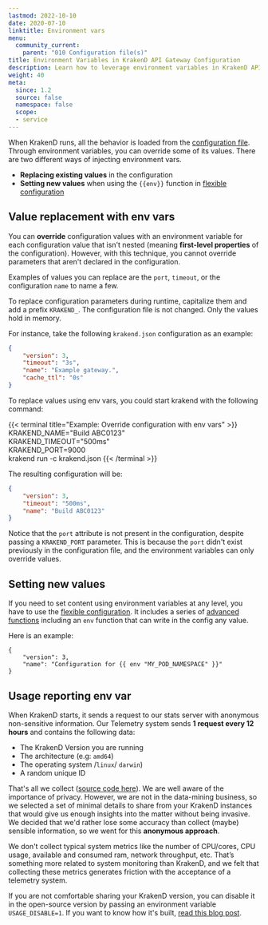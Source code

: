 ```yaml
---
lastmod: 2022-10-10
date: 2020-07-10
linktitle: Environment vars
menu:
  community_current:
    parent: "010 Configuration file(s)"
title: Environment Variables in KrakenD API Gateway Configuration
description: Learn how to leverage environment variables in KrakenD API Gateway configuration for flexible and dynamic configuration management
weight: 40
meta:
  since: 1.2
  source: false
  namespace: false
  scope:
  - service
---
```

When KrakenD runs, all the behavior is loaded from the [configuration file](/docs/configuration/structure/). Through environment variables, you can override some of its values. There are two different ways of injecting environment vars.

- **Replacing existing values** in the configuration
- **Setting new values** when using the `{{env}}` function in [flexible configuration](/docs/configuration/flexible-config/)

## Value replacement with env vars
You can **override** configuration values with an environment variable for each configuration value that isn't nested (meaning **first-level properties** of the configuration). However, with this technique, you cannot override parameters that aren't declared in the configuration.

Examples of values you can replace are the `port`, `timeout`, or the configuration `name` to name a few.

To replace configuration parameters during runtime, capitalize them and add a prefix `KRAKEND_`. The configuration file is not changed. Only the values hold in memory.

For instance, take the following `krakend.json` configuration as an example:

```json
{
    "version": 3,
    "timeout": "3s",
    "name": "Example gateway.",
    "cache_ttl": "0s"
}
```

To replace values using env vars, you could start krakend with the following command:

{{< terminal title="Example: Override configuration with env vars" >}}
KRAKEND_NAME="Build ABC0123" \
KRAKEND_TIMEOUT="500ms" \
KRAKEND_PORT=9000 \
krakend run -c krakend.json
{{< /terminal >}}

The resulting configuration will be:

```json
{
    "version": 3,
    "timeout": "500ms",
    "name": "Build ABC0123"
}
```


Notice that the `port` attribute is not present in the configuration, despite passing a `KRAKEND_PORT` parameter. This is because the `port` didn't exist previously in the configuration file, and the environment variables can only override values.

## Setting new values
If you need to set content using environment variables at any level, you have to use the [flexible configuration](/docs/configuration/flexible-config/). It includes a series of [advanced functions](/docs/configuration/flexible-config/#advanced-functions) including an `env` function that can write in the config any value.

Here is an example:

```go-text-template
{
    "version": 3,
    "name": "Configuration for {{ env "MY_POD_NAMESPACE" }}"
}
```

## Usage reporting env var
When KrakenD starts, it sends a request to our stats server with anonymous non-sensitive information. Our Telemetry system sends **1 request every 12 hours** and contains the following data:

- The KrakenD Version you are running
- The architecture (e.g: `amd64`)
- The operating system /`linux`/ `darwin`)
- A random unique ID

That's all we collect ([source code here](https://github.com/krakend/krakend-usage)). We are well aware of the importance of privacy. However, we are not in the data-mining business, so we selected a set of minimal details to share from your KrakenD instances that would give us enough insights into the matter without being invasive. We decided that we'd rather lose some accuracy than collect (maybe) sensible information, so we went for this **anonymous approach**.

We don't collect typical system metrics like the number of CPU/cores, CPU usage, available and consumed ram, network throughput, etc. That’s something more related to system monitoring than KrakenD, and we felt that collecting these metrics generates friction with the acceptance of a telemetry system.

If you are not comfortable sharing your KrakenD version, you can disable it in the open-source version by passing an environment variable `USAGE_DISABLE=1`. If you want to know how it's built, [read this blog post](/blog/building-a-telemetry-service/).
